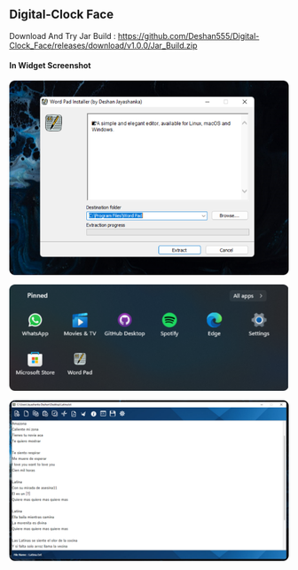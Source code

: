 ## Digital-Clock Face

Download And Try Jar Build : https://github.com/Deshan555/Digital-Clock_Face/releases/download/v1.0.0/Jar_Build.zip

#### In Widget Screenshot

![App Screenshot](https://github.com/Deshan555/Word_Pad-Java/blob/main/ScreenShots/Screenshot_1-modified.png)

![App Screenshot](https://github.com/Deshan555/Word_Pad-Java/blob/main/ScreenShots/Screenshot_2-modified.png)

![App Screenshot](https://github.com/Deshan555/Word_Pad-Java/blob/main/ScreenShots/Screenshot_3-modified.png)
